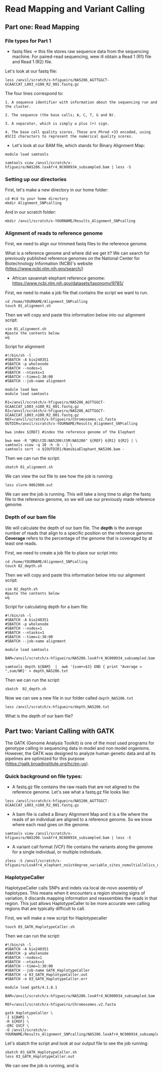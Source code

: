 # Read Mapping and Variant Calling 

## Part one: Read Mapping

### File types for Part 1

- fastq files -> this file stores raw sequence data from the sequencing machine. For paired-read sequencing, wew ill obtain a Read 1 (R1) file and Read 1 (R2) file.  

Let's look at our fastq file: 

```
less /anvil/scratch/x-hfigueiro/NA5206_AGTTGGCT-GCAACCAT_L003_n100_R2_001.fastq.gz
```

The four lines correspond to: 
```
1. A sequence identifier with information about the sequencing run and the cluster. 

2. The sequence (the base calls; A, C, T, G and N).

3. A separator, which is simply a plus (+) sign.

4. The base call quality scores. These are Phred +33 encoded, using ASCII characters to represent the numerical quality scores.
```

- Let's look at our BAM file, which stands for Binary Alignment Map:
```
module load samtools 

samtools view /anvil/scratch/x-hfigueiro/NA5206.loxAfr4_NC000934_subsampled.bam | less -S
```

### Setting up our directories

First, let's make a new directory in our home folder: 

``` 
cd #cd to your home directory
mkdir Alignment_SNPcalling
```
And in our scratch folder: 
```
mkdir /anvil/scratch/x-YOURNAME/Results_Alignment_SNPcalling
```
###  Alignment of reads to reference genome

First, we need to align our trimmed fastq files to the reference genome. 

What is a reference genome and where did we get it? We can search for previously published reference genomes on the National Center for Biotechnology Information (NCBI)'s website (https://www.ncbi.nlm.nih.gov/search/) 

- African savannah elephant reference genome: https://www.ncbi.nlm.nih.gov/datasets/taxonomy/9785/



First, we need to make a job file that contains the script we want to run. 

```
cd /home/YOURNAME/Alignment_SNPcalling
touch 01_alignment.sh
```
Then we will copy and paste this information below into our alignment script: 

```
vim 01_alignment.sh
#paste the contents below
wq
```

Script for alignment
```
#!/bin/sh -l
#SBATCH -A bio240351  
#SBATCH -p wholenode 
#SBATCH --nodes=1
#SBATCH --ntasks=1 
#SBATCH --time=1:30:00
#SBATCH --job-name alignment

module load bwa
module load samtools

R1=/anvil/scratch/x-hfigueiro/NA5206_AGTTGGCT-GCAACCAT_L003_n100_R1_001.fastq.gz
R2=/anvil/scratch/x-hfigueiro/NA5206_AGTTGGCT-GCAACCAT_L003_n100_R2_001.fastq.gz
REF=/anvil/scratch/x-hfigueiro/Chromosomes.v2.fasta
OUTDIR=/anvil/scratch/x-YOURNAME/Results_Alignment_SNPcalling

bwa index ${REF} #index the reference genome of the Elephant

bwa mem -R "@RG\tID:NA5206\tSM:NA5206" ${REF} ${R1} ${R2} | \
samtools view -q 10 -h -b - | \
samtools sort -o ${OUTDIR}/NamibiaElephant_NA5206.bam -
```
Then we can run the script: 
```
sbatch 01_alignment.sh
```


We can view the out file to see how the job is running: 

```
less slurm-9062900.out
```
We can see the job is running. This will take a long time to align the fastq file to the reference genome, so we will use our previously made reference genome. 


### Depth of our bam file

We will calculate the depth of our bam file. The **depth** is the average number of reads that align to a specific position on the reference genome. **Coverage** refers to the percentage of the genome that is coveraged by at least one reads. 

First, we need to create a job file to place our script into: 
```
cd /home/YOURNAME/Alignment_SNPcalling
touch 02_depth.sh
```

Then we will copy and paste this information below into our alignment script: 

```
vim 02_depth.sh
#paste the contents below
wq
```
Script for calculating depth for a bam file: 
```
#!/bin/sh -l
#SBATCH -A bio240351  
#SBATCH -p wholenode 
#SBATCH --nodes=1
#SBATCH --ntasks=1 
#SBATCH --time=1:30:00
#SBATCH --job-name alignment

module load samtools

BAM=/anvil/scratch/x-hfigueiro/NA5206.loxAfr4_NC000934_subsampled.bam

samtools depth ${BAM}  |  awk '{sum+=$3} END { print "Average = ",sum/NR}' > depth_NA5206.txt
```
Then we can run the script: 
```
sbatch  02_depth.sh
```
Now we can see a new file in our folder called `depth_NA5206.txt`
```
less /anvil/scratch/x-hfigueiro/depth_NA5206.txt
```
What is the depth of our bam file? 



## Part two: Variant Calling with GATK


The GATK (Genome Analysis Toolkit) is one of the most used programs for genotype calling in sequencing data in model and non model organisms. However, the GATK was designed to analyze human genetic data and all its pipelines are optimized for this purpose (https://gatk.broadinstitute.org/hc/en-us).

### Quick background on file types: 


- A fastq.gz file contains the raw reads that are not aligned to the reference genome. Let's see what a fastq.gz file looks like: 
```
less /anvil/scratch/x-hfigueiro/NA5206_AGTTGGCT-GCAACCAT_L003_n100_R2_001.fastq.gz

```
- A bam file is called a Binary Alignment Map and it is a file where the reads of an individual are aligned to a reference genome. So we know where each read goes on the genome. 
```
samtools view /anvil/scratch/x-hfigueiro/NA5206.loxAfr4_NC000934_subsampled.bam | less -S

```

- A variant call format (VCF) file contains the variants along the genome for a single individual, or multiple individuals. 
```
zless -S /anvil/scratch/x-hfigueiro/LoxAfr4_elephant_no1stdegree_variable_sites_nomultiallelics_noindels_10dp_3het_chr1.vcf.gz
```

### HaplotypeCaller
HaplotypeCaller calls SNPs and indels via local de-novo assembly of haplotypes. This means when it encounters a region showing signs of variation, it discards mapping information and reassembles the reads in that region. This just allows HaplotypeCaller to be more accurate wen calling regions that are typically difficult to call. 

First, we will make a new script for Haplotypecaller 
```
touch 03_GATK_HaplotypeCaller.sh
```

Then we can run the script:

```
#!/bin/sh -l
#SBATCH -A bio240351  
#SBATCH -p wholenode 
#SBATCH --nodes=1
#SBATCH --ntasks=1 
#SBATCH --time=1:30:00
#SBATCH --job-name GATK_HaplotypeCaller
#SBATCH -o 03_GATK_HaplotypeCaller.out
#SBATCH -e 03_GATK_HaplotypeCaller.err

module load gatk/4.1.8.1

BAM=/anvil/scratch/x-hfigueiro/NA5206.loxAfr4_NC000934_subsampled.bam

REF=/anvil/scratch/x-hfigueiro/Chromosomes.v2.fasta

gatk HaplotypeCaller \
-I ${BAM} \
-R ${REF} \
-ERC GVCF \
-O /anvil/scratch/x-YOURNAME/Results_Alignment_SNPcalling/NA5206.loxAfr4_NC000934_subsampled
```

Let's sbatch the script and look at our output file to see the job running: 
```
sbatch 03_GATK_HaplotypeCaller.sh
less 03_GATK_HaplotypeCaller.out
```

We can see the job is running, and is 








